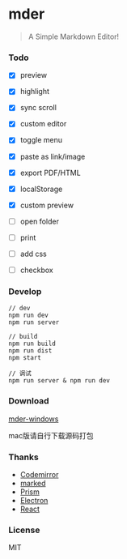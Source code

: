 # mder

> A Simple Markdown Editor!

### Todo

- [x] preview
- [x] highlight
- [x] sync scroll
- [x] custom editor
- [x] toggle menu
- [x] paste as link/image
- [x] export PDF/HTML
- [x] localStorage
- [x] custom preview
- [ ] open folder
- [ ] print
- [ ] add css
- [ ] checkbox


### Develop

```
// dev
npm run dev
npm run server

// build
npm run build
npm run dist
npm start

```

```
// 调试
npm run server & npm run dev
```

### Download

[mder-windows](https://github.com/Cacivy/mder-electron/releases)

mac版请自行下载源码打包

### Thanks

- [Codemirror](http://codemirror.net/)
- [marked](https://github.com/chjj/marked)
- [Prism](prismjs.com)
- [Electron](http://electron.atom.io/)
- [React](https://facebook.github.io/react/index.html)

### License

MIT
